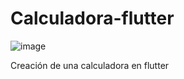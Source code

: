 # Calculadora-flutter
![image](https://github.com/elisay1/Calculadora-flutter/assets/109012405/7b5ea83b-e92b-419d-962c-f183360c098d)

Creación de una calculadora en flutter
